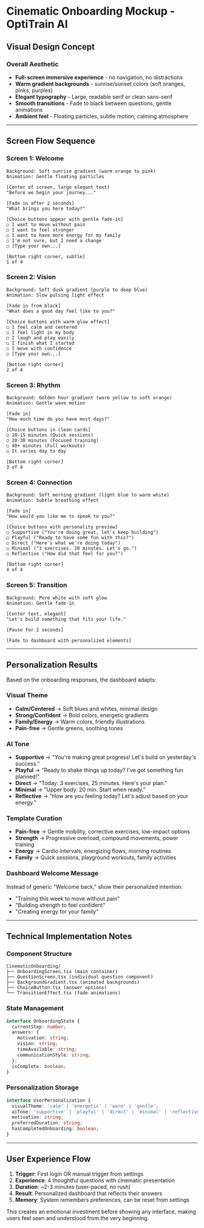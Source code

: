 # Cinematic Onboarding Mockup - OptiTrain AI

## Visual Design Concept

### Overall Aesthetic
- **Full-screen immersive experience** - no navigation, no distractions
- **Warm gradient backgrounds** - sunrise/sunset colors (soft oranges, pinks, purples)
- **Elegant typography** - Large, readable serif or clean sans-serif
- **Smooth transitions** - Fade to black between questions, gentle animations
- **Ambient feel** - Floating particles, subtle motion, calming atmosphere

---

## Screen Flow Sequence

### Screen 1: Welcome
```
Background: Soft sunrise gradient (warm orange to pink)
Animation: Gentle floating particles

[Center of screen, large elegant text]
"Before we begin your journey..."

[Fade in after 2 seconds]
"What brings you here today?"

[Choice buttons appear with gentle fade-in]
○ I want to move without pain
○ I want to feel stronger  
○ I want to have more energy for my family
○ I'm not sure, but I need a change
○ [Type your own...]

[Bottom right corner, subtle]
1 of 4
```

### Screen 2: Vision
```
Background: Soft dusk gradient (purple to deep blue)
Animation: Slow pulsing light effect

[Fade in from black]
"What does a good day feel like to you?"

[Choice buttons with warm glow effect]
○ I feel calm and centered
○ I feel light in my body
○ I laugh and play easily
○ I finish what I started
○ I move with confidence
○ [Type your own...]

[Bottom right corner]
2 of 4
```

### Screen 3: Rhythm
```
Background: Golden hour gradient (warm yellow to soft orange)
Animation: Gentle wave motion

[Fade in]
"How much time do you have most days?"

[Choice buttons in clean cards]
○ 10-15 minutes (Quick sessions)
○ 20-30 minutes (Focused training)  
○ 40+ minutes (Full workouts)
○ It varies day to day

[Bottom right corner]
3 of 4
```

### Screen 4: Connection
```
Background: Soft morning gradient (light blue to warm white)
Animation: Subtle breathing effect

[Fade in]
"How would you like me to speak to you?"

[Choice buttons with personality preview]
○ Supportive ("You're doing great, let's keep building")
○ Playful ("Ready to have some fun with this?")
○ Direct ("Here's what we're doing today")
○ Minimal ("3 exercises. 20 minutes. Let's go.")
○ Reflective ("How did that feel for you?")

[Bottom right corner]
4 of 4
```

### Screen 5: Transition
```
Background: Pure white with soft glow
Animation: Gentle fade-in

[Center text, elegant]
"Let's build something that fits your life."

[Pause for 2 seconds]

[Fade to dashboard with personalized elements]
```

---

## Personalization Results

Based on the onboarding responses, the dashboard adapts:

### Visual Theme
- **Calm/Centered** → Soft blues and whites, minimal design
- **Strong/Confident** → Bold colors, energetic gradients  
- **Family/Energy** → Warm colors, friendly illustrations
- **Pain-free** → Gentle greens, soothing tones

### AI Tone
- **Supportive** → "You're making great progress! Let's build on yesterday's success."
- **Playful** → "Ready to shake things up today? I've got something fun planned!"
- **Direct** → "Today: 3 exercises, 25 minutes. Here's your plan."
- **Minimal** → "Upper body. 20 min. Start when ready."
- **Reflective** → "How are you feeling today? Let's adjust based on your energy."

### Template Curation
- **Pain-free** → Gentle mobility, corrective exercises, low-impact options
- **Strength** → Progressive overload, compound movements, power training
- **Energy** → Cardio intervals, energizing flows, morning routines
- **Family** → Quick sessions, playground workouts, family activities

### Dashboard Welcome Message
Instead of generic "Welcome back," show their personalized intention:
- "Training this week to move without pain"
- "Building strength to feel confident" 
- "Creating energy for your family"

---

## Technical Implementation Notes

### Component Structure
```
CinematicOnboarding/
├── OnboardingScreen.tsx (main container)
├── QuestionScreen.tsx (individual question component)
├── BackgroundGradient.tsx (animated backgrounds)
├── ChoiceButton.tsx (answer options)
└── TransitionEffect.tsx (fade animations)
```

### State Management
```typescript
interface OnboardingState {
  currentStep: number;
  answers: {
    motivation: string;
    vision: string; 
    timeAvailable: string;
    communicationStyle: string;
  };
  isComplete: boolean;
}
```

### Personalization Storage
```typescript
interface UserPersonalization {
  visualTheme: 'calm' | 'energetic' | 'warm' | 'gentle';
  aiTone: 'supportive' | 'playful' | 'direct' | 'minimal' | 'reflective';
  motivation: string;
  preferredDuration: string;
  hasCompletedOnboarding: boolean;
}
```

---

## User Experience Flow

1. **Trigger**: First login OR manual trigger from settings
2. **Experience**: 4 thoughtful questions with cinematic presentation
3. **Duration**: ~2-3 minutes (user-paced, no rush)
4. **Result**: Personalized dashboard that reflects their answers
5. **Memory**: System remembers preferences, can be reset from settings

This creates an emotional investment before showing any interface, making users feel seen and understood from the very beginning. 